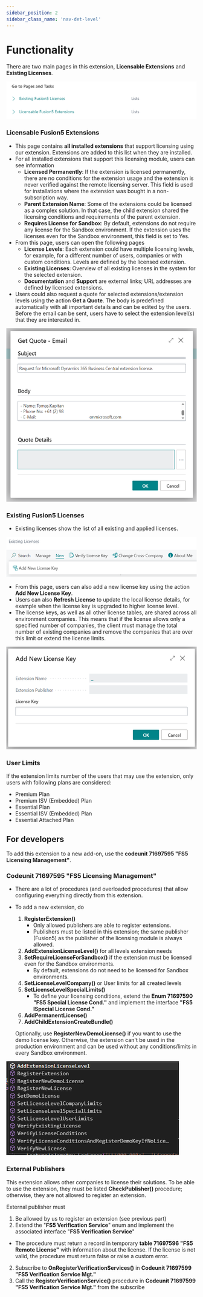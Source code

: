 ```yaml
---
sidebar_position: 2
sidebar_class_name: 'nav-det-level'
---
```


# Functionality

There are two main pages in this extension, **Licensable Extensions** and **Existing Licenses**.

![image.png](./img/Pages-Overview.png)

### Licensable Fusion5 Extensions

- This page contains **all installed extensions** that support licensing using our extension. Extensions are added to this list when they are installed.
- For all installed extensions that support this licensing module, users can see information
  - **Licensed Permanently**: If the extension is licensed permanently, there are no conditions for the extension usage and the extension is never verified against the remote licensing server. This field is used for installations where the extension was bought in a non-subscription way.
  - **Parent Extension Name**: Some of the extensions could be licensed as a complex solution. In that case, the child extension shared the licensing conditions and requirements of the parent extension.
  - **Requires License for Sandbox**: By default, extensions do not require any license for the Sandbox environment. If the extension uses the licenses even for the Sandbox environment, this field is set to Yes.
- From this page, users can open the following pages
  - **License Levels**: Each extension could have multiple licensing levels, for example, for a different number of users, companies or with custom conditions. Levels are defined by the licensed extension.
  - **Existing Licenses**: Overview of all existing licenses in the system for the selected extension.
  - **Documentation** and **Support** are external links; URL addresses are defined by licensed extensions.
- Users could also request a quote for selected extensions/extension levels using the action **Get a Quote**. The body is predefined automatically with all important details and can be edited by the users. Before the email can be sent, users have to select the extension level(s) that they are interested in.

![image.png](./img/Get-A-Quote.png)

### Existing Fusion5 Licenses

- Existing licenses show the list of all existing and applied licenses. 

![image.png](./img/Existing-Licenses.png)

- From this page, users can also add a new license key using the action **Add New License Key**. 
- Users can also **Refresh License** to update the local license details, for example when the license key is upgraded to higher license level.
- The license keys, as well as all other license tables, are shared across all environment companies. This means that if the license allows only a specified number of companies, the client must manage the total number of existing companies and remove the companies that are over this limit or extend the license limits.

![image.png](./img/Add-New-License_Key.png)

### User Limits

If the extension limits number of the users that may use the extension, only users with following plans are considered:
- Premium Plan
- Premium ISV (Embedded) Plan
- Essential Plan
- Essential ISV (Embedded) Plan
- Essential Attached Plan

## For developers

To add this extension to a new add-on, use the **codeunit 71697595 "FS5 Licensing Management"**.

### Codeunit 71697595 "FS5 Licensing Management"

- There are a lot of procedures (and overloaded procedures) that allow configuring everything directly from this extension.
- To add a new extension, do
  1) **RegisterExtension()**
     - Only allowed publishers are able to register extensions.
     - Publishers must be listed in this extension; the same publisher (Fusion5) as the publisher of the licensing module is always allowed.
  1) **AddExtensionLicenseLevel()** for all levels extension needs
  1) **SetRequireLicenseForSandbox()** if the extension must be licensed even for the Sandbox environments. 
     - By default, extensions do not need to be licensed for Sandbox environments.
  1) **SetLicenseLevelCompany()** or User limits for all created levels
  1) **SetLicenseLevelSpecialLimits()**
     - To define your licensing conditions, extend the **Enum 71697590 "FS5 Special License Cond."** and implement the interface **"FS5 ISpecial License Cond."**
  1) **AddPermanentLicense()**
  1) **AddChildExtensionCreateBundle()**

  Optionally, use **RegisterNewDemoLicense()** if you want to use the demo license key. Otherwise, the extension can't be used in the production environment and can be used without any conditions/limits in every Sandbox environment.

![image.png](./img/Available-Procedures.png)

### External Publishers

This extension allows other companies to license their solutions. To be able to use the extension, they must be listed **CheckPublisher()** procedure; otherwise, they are not allowed to register an extension.

External publisher must
1) Be allowed by us to register an extension (see previous part)
1) Extend the "**FS5 Verification Service**" enum and implement the associated interface "**FS5 Verification Service**"
  - The procedure must return a record in temporary **table 71697596 "FS5 Remote License"** with information about the license. If the license is not valid, the procedure must return false or raise a custom error.
2) Subscribe to **OnRegisterVerificationServices()** in **Codeunit 71697599 "FS5 Verification Service Mgt."**
3) Call the **RegisterVerificationService()** procedure in **Codeunit 71697599 "FS5 Verification Service Mgt."** from the subscribe